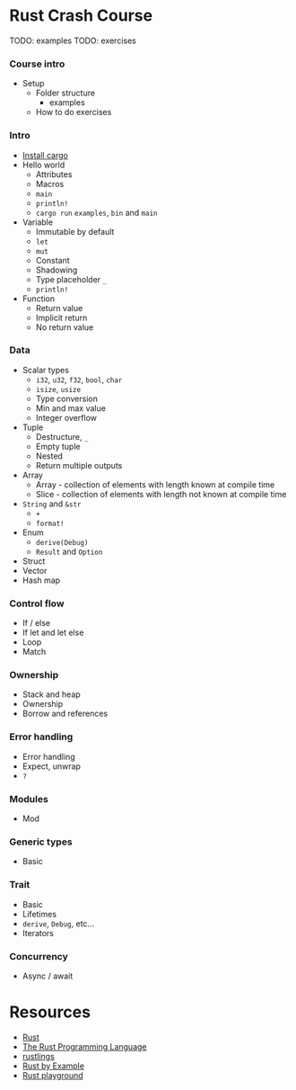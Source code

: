 # Rust Crash Course

TODO: examples
TODO: exercises

### Course intro

- Setup
  - Folder structure
    - examples
  - How to do exercises

### Intro

- [Install cargo](./notes/install.md)
- Hello world
  - Attributes
  - Macros
  - `main`
  - `println!`
  - `cargo run` `examples`, `bin` and `main`
- Variable
  - Immutable by default
  - `let`
  - `mut`
  - Constant
  - Shadowing
  - Type placeholder `_`
  - `println!`
- Function
  - Return value
  - Implicit return
  - No return value

### Data

- Scalar types
  - `i32`, `u32`, `f32`, `bool`, `char`
  - `isize`, `usize`
  - Type conversion
  - Min and max value
  - Integer overflow
- Tuple
  - Destructure, `_`
  - Empty tuple
  - Nested
  - Return multiple outputs
- Array
  - Array - collection of elements with length known at compile time
  - Slice - collection of elements with length not known at compile time
- `String` and `&str`
  - `+`
  - `format!`
- Enum
  - `derive(Debug)`
  - `Result` and `Option`
- Struct
- Vector
- Hash map

### Control flow

- If / else
- If let and let else
- Loop
- Match

### Ownership

- Stack and heap
- Ownership
- Borrow and references

### Error handling

- Error handling
- Expect, unwrap
- `?`

### Modules

- Mod

### Generic types

- Basic

### Trait

- Basic
- Lifetimes
- `derive`, `Debug`, etc...
- Iterators

### Concurrency

- Async / await

# Resources

- [Rust](https://www.rust-lang.org/)
- [The Rust Programming Language](https://doc.rust-lang.org/book/)
- [rustlings](https://github.com/rust-lang/rustlings/)
- [Rust by Example](https://doc.rust-lang.org/rust-by-example/)
- [Rust playground](https://play.rust-lang.org/)
